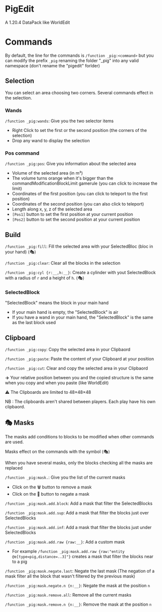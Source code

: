 # PigEdit

A 1.20.4 DataPack like WorldEdit

# Commands

By default, the line for the commands is `/function _pig:<command>` but you can modify the prefix `_pig` renaming the folder "_pig" into any valid namespace (don't rename the "pigedit" forlder)

## Selection

You can select an area choosing two corners. Several commands effect in the selection.

### Wands

`/function _pig:wands`: Give you the two selector items

* Right Click to set the first or the second position (the corners of the selection)
* Drop any wand to display the selection

### Pos command

`/function _pig:pos`: Give you information about the selected area

* Volume of the selected area (in m³)
* The volume turns orange when it's bigger than the commandModificationBlockLimit gamerule (you can click to increase the limit)
* Coordinates of the first position (you can click to teleport to the first position)
* Coordinates of the second position (you can also click to teleport)
* Length along x, y, z of the selected area
* `[Pos1]` button to set the first position at your current position
* `[Pos2]` button to set the second position at your current position

## Build

`/function _pig:fill`: Fill the selected area with your SelectedBloc (bloc in your hand)  ⟨🎭⟩

`/function _pig:clear`: Clear all the blocks in the selection

`/function _pig:cyl {r:__,h:__}`: Create a cylinder with yout SelectedBlock with a radius of `r` and a height of `h`.  ⟨🎭⟩

### SelectedBlock

"SelectedBlock" means the block in your main hand

* If your main hand is empty, the "SelectedBlock" is air
* If you have a wand in your main hand, the "SelectedBlock" is the same as the last block used

## Clipboard

`/function _pig:copy`: Copy the selected area in your Clipbaord

`/function _pig:paste`: Paste the content of your Clipboard at your position

`/function _pig:cut`: Clear and copy the selected area in your Clipbaord

 **→** Your relative position between you and the copied structure is the same when you copy and when you paste (like WorldEdit)

 ⚠️ The Clipboards are limited to 48×48×48

NB : The clipboards aren't shared between players. Each play have his own clipbaord.

## 🎭 Masks

The masks add conditions to blocks to be modified when other commands are used.

Masks effect on the commands with the symbol ⟨🎭⟩

When you have several masks, only the blocks checking all the masks are replaced

`/function _pig:mask.`: Give you the list of the current masks

* Click on the 🗑️ button to remove a mask
* Click on the 🔄️ button to negate a mask

`/function _pig:mask.add.block`: Add a mask that filter the SelectedBlocks

`/function _pig:mask.add.sup`: Add a mask that filter the blocks just over SelectedBlocks

`/function _pig:mask.add.inf`: Add a mask that filter the blocks just under SelectedBlocks

`/function _pig:mask.add.raw {raw:__}`: Add a custom mask

* For example `/function _pig:mask.add.raw {raw:"entity @e[type=pig,distance=..3]"}` creates a mask that filter the blocks near to a pig

`/function _pig:mask.negate.last`: Negate the last mask (The negation of a mask filter all the block that wasn't filtered by the previous mask)

`/function _pig:mask.negate.n {n:__}`: Negate the mask at the position `n`

`/function _pig:mask.remove.all`: Remove all the current masks

`/function _pig:mask.remove.n {n:__}`: Remove the mask at the position `n`

